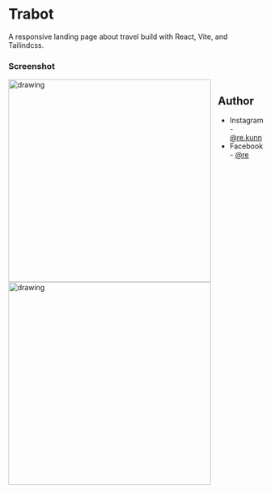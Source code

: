 # Trabot

A responsive landing page about travel build with React, Vite, and Tailindcss.

### Screenshot
<div style="display:flex;">
    <div>
        <img src="./screenshot/1.png" alt="drawing" width="400"  loading="lazy"/>
        <img src="./screenshot/2.png" alt="drawing" width="400"  loading="lazy"/>
    </div>
<div>

## Author

- Instagram - [@re.kunn](https://www.instagram.com/re.kunnn)
- Facebook - [@re](https://https://www.facebook.com/profile.php?id=100057378866749)
